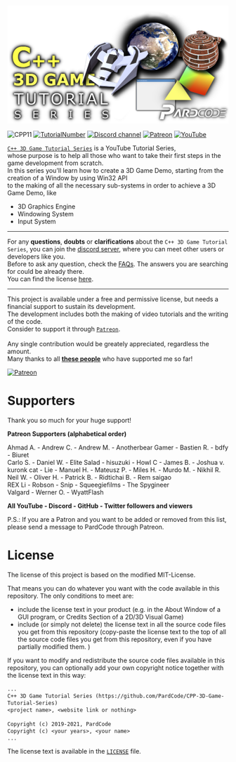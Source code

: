 ![](Media/banner_github.png)

![CPP11](https://img.shields.io/badge/C++->=11-blue)
[![TutorialNumber](https://img.shields.io/badge/NumberOfTutorials-30-blue)]()
[![Discord channel](https://img.shields.io/discord/622797245368238082?logo=discord)](https://discord.gg/RymBzwKPyZ)
[![Patreon](https://img.shields.io/badge/Patreon-Donate-orange)](https://www.patreon.com/pardcode)
[![YouTube](https://img.shields.io/badge/YouTube-Subscribe-red)](https://www.youtube.com/channel/UCs1ssVSR49YItKE7DZ3-Jcw)

[`C++ 3D Game Tutorial Series`](https://www.youtube.com/playlist?list=PLv8DnRaQOs5-ST_VDqgbbMRtzMtpK36Hy) is a YouTube Tutorial Series,</br>
whose purpose is to help all those who want to take their first steps in the game development from scratch.</br>
In this series you'll learn how to create a 3D Game Demo, starting from the creation of a Window by using Win32 API</br>
to the making of all the necessary sub-systems in order to achieve a 3D Game Demo, like</br>

- 3D Graphics Engine</br>
- Windowing System</br>
- Input System</br>

---

For any **questions**, **doubts** or **clarifications** about the `C++ 3D Game Tutorial Series`, you can join
the [discord server](https://discord.gg/RymBzwKPyZ), where you can meet other users or developers like you.<br/>
Before to ask any question, check the [FAQs](https://github.com/PardCode/CPP-3D-Game-Tutorial-Series/wiki/Frequently-Asked-Questions).
The answers you are searching for could be already there.<br/>
You can find the license [here](#license).

---

This project is available under a free and permissive license, but needs a financial support to sustain its development.<br/> 
The development includes both the making of video tutorials and the writing of the code.<br/> 
Consider to support it through [`Patreon`](https://www.patreon.com/pardcode).<br/>  
Any single contribution would be greately appreciated, regardless the amount.<br/>
Many thanks to all [**these people**](#supporters) who have supported me so far! <br/>
  
[![Patreon](https://img.shields.io/badge/Patreon-Donate-orange)](https://www.patreon.com/pardcode)  


# Supporters

Thank you so much for your huge support!

**Patreon Supporters (alphabetical order)**  

Ahmad A. - Andrew C. - Andrew M. - Anotherbear Gamer - Bastien R. - bdfy - Biuret<br/>
Carlo S. - Daniel W. - Elite Salad - hisuzuki - Howl C - James B. - Joshua v.<br/>
kuronk cat - Lie - Manuel H. - Mateusz P. - Miles H. - Murdo M. - Nikhil R.<br/>
Neil W. - Oliver H. - Patrick B. - Ridtichai B. - Rem saigao<br/>
REX Li - Robson - Snip - Squeegiefilms - The Spygineer<br/>
Valgard - Werner O. - WyattFlash<br/>

**All YouTube - Discord - GitHub - Twitter followers and viewers**  

P.S.: If you are a Patron and you want to be added or removed from this list,
please send a message to PardCode through Patreon.

# License

The license of this project is based on the modified MIT-License.

That means you can do whatever you want with the code available in this repository. 
The only conditions to meet are:

- include the license text in your product (e.g. in the About Window of a GUI program, or Credits Section of a 2D/3D Visual Game)
- include (or simply not delete) the license text in all the source code files you get from this repository (copy-paste the license text to the top of all the source code files you get from this repository, even if you have partially modified them. )


If you want to modify and redistribute the source code files available in this repository, you can optionally add your own copyright notice together with the license text in this way:

```
...
C++ 3D Game Tutorial Series (https://github.com/PardCode/CPP-3D-Game-Tutorial-Series)
<project name>, <website link or nothing>
  
Copyright (c) 2019-2021, PardCode
Copyright (c) <your years>, <your name>  
...
```

The license text is available in the [`LICENSE`](https://github.com/PardCode/CPP-3D-Game-Tutorial-Series/blob/AllTutorials/LICENSE) file.

